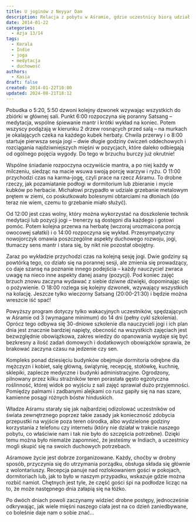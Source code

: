 ```yaml
---
title: U joginów z Neyyar Dam
description: Relacja z pobytu w Aśramie, gdzie uczestnicy biorą udział w porannych medytacjach, sesjach jogi oraz wykładach na temat duchowego rozwoju. Opis codziennego życia w Aśramie, pracy na rzecz wspólnoty oraz wyzwań związanych z praktyką jogi.
date: 2014-01-22
categories:
  - Azja 13/14
tags:
  - Kerala
  - Indie
  - joga
  - medytacja
  - duchowość
authors:
  - Kasia
draft: false
created: 2014-01-22T10:00
updated: 2024-08-21T18:12
---
```

Pobudka o 5:20, 5:50 dzwoni kolejny dzwonek wzywając wszystkich do zbiórki w głównej sali. Punkt 6:00 rozpoczyna się poranny Satsang – medytacja, wspólne śpiewanie mantr i krótki wykład na koniec. Potem wszyscy podążają w kierunku 2 drzew rosnących przed salą – na murkach je okalających czeka na każdego kubek herbaty. Chwila przerwy i o 8:00 startuje pierwsza sesja jogi – dwie długie godziny ćwiczeń oddechowych i rozciągania najdziwniejszych mięśni w pozycjach, które daleko odbiegają od ogólnego pojęcia wygody. Do tego w brzuchu burczy już okrutnie!

Wspólne śniadanie rozpoczyna oczywiście mantra, a po niej każdy w milczeniu, siedząc na macie wsuwa swoją porcję warzyw i ryżu. O 11:00 przychodzi czas na karma-jogę, czyli prace na rzecz Aśramu. To drobne rzeczy, jak pozamiatanie podłogi w dormitorium lub zbieranie i mycie kubków po herbacie. Michałowi przypadło w udziale grzebanie metalowym prętem w ziemi, co poskutkowało bolesnymi obtarciami na dłoniach (do teraz nie wiem, czemu to grzebanie miało służyć).

Od 12:00 jest czas wolny, który można wykorzystać na doszkolenie technik medytacji lub pozycji jogi – trenerzy są dostępni dla każdego i gotowi pomóc. Potem kolejna przerwa na herbatę (wczoraj urozmaicona porcją owocowej sałatki) i o 14:00 rozpoczyna się wykład. Przesympatyczny nowojorczyk omawia poszczególne aspekty duchowego rozwoju, jogi, tłumaczy sens mantr i stara się, by nikt nie pozostał obojętny.

Zaraz po wykładzie przychodzi czas na kolejną sesję jogi. Dwie godziny są powtórką tego, co działo się na porannej sesji, ale zmienia się prowadzący, co daje szansę na poznanie innego podejścia – każdy nauczyciel zwraca uwagę na nieco inne aspekty danej asany (pozycji). Pod koniec zajęć brzuch znowu zaczyna wydawać z siebie dziwne dźwięki, dopominając się o pożywienie. O 18:00 rozlega się kolejny dzwonek, wzywający wszystkich na kolację. Jeszcze tylko wieczorny Satsang (20:00-21:30) i będzie można wreszcie iść spać!

Powyższy program dotyczy tylko wakacyjnych uczestników, spędzających w Aśramie od 3 (wymagane minimum) do 14 dni (pełny cykl szkolenia). Oprócz tego odbywa się 30-dniowe szkolenie dla nauczycieli jogi i ich plan dnia jest znacznie bardziej napięty, obecność na wszystkich zajęciach jest bezwzględnie obowiązkowa, zakres wiedzy do opanowania wydaje się być bezkresny a ilość zadań domowych i dodatkowych obowiązków sprawia, że brakować zaczyna czasu na jedzenie czy sen.

Kompleks ponad dziesięciu budynków obejmuje dormitoria odrębne dla mężczyzn i kobiet, salę główną, świątynię, recepcję, stołówkę, kuchnię, sklepiki, zaplecze medyczne i budynki administracyjne. Ogrodzony, pilnowany przez kilku strażników teren porastała gęsto egzotyczna roślinność, której widok po wyjściu z sali zajęć sprawiał dużo przyjemności. Pomiędzy palmami i zadbanymi alejkami co rusz gapiły się na nas szare, kamienne posągi różnych bóstw hinduskich.

Władze Aśramu starały się jak najbardziej odizolować uczestników od świata zewnętrznego poprzez takie zasady jak konieczność zdobycia przepustki na wyjście poza teren ośrodka, albo wydzielone godziny korzystania z telefonu czy internetu (który nie działał w trakcie naszego pobytu, co właściwie nam i tak nie było do szczęścia potrzebne). Dzięki temu można było niemalże zapomnieć, że jesteśmy w Indiach, a uczestnicy mogli skupić się na swoich duchowych potrzebach.

Aśramowe życie jest dobrze zorganizowane. Każdy, choćby w drobny sposób, przyczynia się do utrzymania porządku, obsługa składa się głównie z wolontariuszy. Recepcja panuje nad rozlokowaniem gości w pokojach, dormitoriach lub, jak to było w naszym przypadku, wskazuje gdzie można rozbić namiot. Chętnych jest tyle, że część gości śpi na podłodze licząc na to, że może następnego dnia załapią się na łóżko.

Po dwóch dniach powoli zaczynamy widzieć drobne postępy, jednocześnie odkrywając, jak wiele mięśni naszego ciała jest na co dzień zaniedbywane, co boleśnie daje nam o sobie znać…